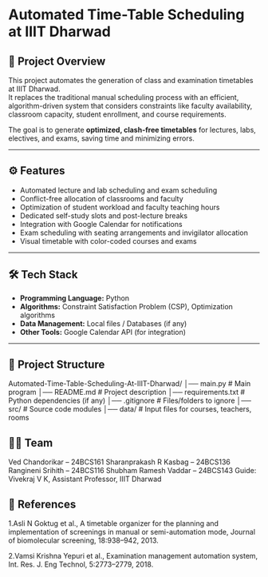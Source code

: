 # Automated Time-Table Scheduling at IIIT Dharwad

## 📌 Project Overview
This project automates the generation of class and examination timetables at IIIT Dharwad.  
It replaces the traditional manual scheduling process with an efficient, algorithm-driven system that considers constraints like faculty availability, classroom capacity, student enrollment, and course requirements.  

The goal is to generate **optimized, clash-free timetables** for lectures, labs, electives, and exams, saving time and minimizing errors.

---

## ⚙️ Features

- Automated lecture and lab scheduling and exam scheduling
- Conflict-free allocation of classrooms and faculty  
- Optimization of student workload and faculty teaching hours  
- Dedicated self-study slots and post-lecture breaks  
- Integration with Google Calendar for notifications  
- Exam scheduling with seating arrangements and invigilator allocation  
- Visual timetable with color-coded courses and exams  

---

## 🛠️ Tech Stack

- **Programming Language:** Python  
- **Algorithms:** Constraint Satisfaction Problem (CSP), Optimization algorithms  
- **Data Management:** Local files / Databases (if any)  
- **Other Tools:** Google Calendar API (for integration)  

---

## 📂 Project Structure
Automated-Time-Table-Scheduling-At-IIIT-Dharwad/
│── main.py # Main program
│── README.md # Project description
│── requirements.txt # Python dependencies (if any)
│── .gitignore # Files/folders to ignore
│── src/ # Source code modules
│── data/ # Input files for courses, teachers, rooms

## 👨‍💻 Team
Ved Chandorikar – 24BCS161
Sharanprakash R Kasbag – 24BCS136
Rangineni Srihith – 24BCS116
Shubham Ramesh Vaddar – 24BCS143
Guide: Vivekraj V K, Assistant Professor, IIIT Dharwad

## 📖 References

1.Asli N Goktug et al., A timetable organizer for the planning and implementation of screenings in manual or semi-automation mode, Journal of biomolecular screening, 18:938–942, 2013.

2.Vamsi Krishna Yepuri et al., Examination management automation system, Int. Res. J. Eng Technol, 5:2773–2779, 2018.
